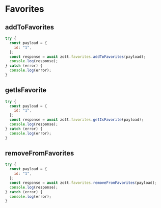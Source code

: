 # Favorites

## addToFavorites

```javascript
try {
  const payload = {
    id: "1",
  };
  const response = await zott.favorites.addToFavorites(payload);
  console.log(response);
} catch (error) {
  console.log(error);
}
```

## getIsFavorite

```javascript
try {
  const payload = {
    id: "1",
  };
  const response = await zott.favorites.getIsFavorite(payload);
  console.log(response);
} catch (error) {
  console.log(error);
}
```

## removeFromFavorites

```javascript
try {
  const payload = {
    id: "1",
  };
  const response = await zott.favorites.removeFromFavorites(payload);
  console.log(response);
} catch (error) {
  console.log(error);
}
```
